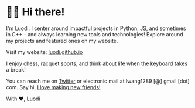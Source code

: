 # 👋🏻 Hi there!

I'm Luodi. I center around impactful projects in Python, JS, and sometimes in C++ - and always learning new tools and technologies! Explore around my projects and featured ones on my website.

Visit my website: [luodi.github.io](luodi.github.io)

I enjoy chess, racquet sports, and think about life when the keyboard takes a break!

You can reach me on [Twitter](twitter.com/luodiwg) or electronic mail at lwang1289 [@] gmail [dot] com. Say hi, [I love making new friends!](https://lettersfromhomeandaway.substack.com/p/-letter-36-on-friendship?s=r&curius=1419)

With ❤️, Luodi
